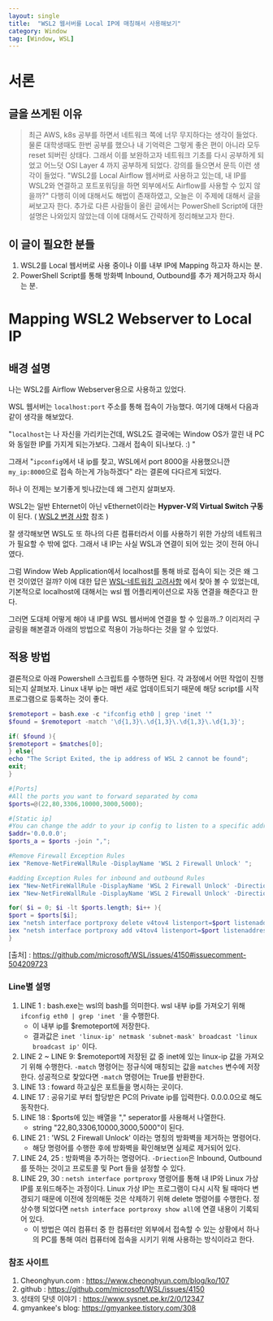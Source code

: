 ```yaml
---
layout: single
title:  "WSL2 웹서버를 Local IP에 매칭해서 사용해보기"
category: Window
tag: [Window, WSL]
---
```


# 서론
## 글을 쓰게된 이유
> 최근 AWS, k8s 공부를 하면서 네트워크 쪽에 너무 무지하다는 생각이 들었다. 물론 대학생때도 한번 공부를 했으나 내 기억력은 그렇게 좋은 편이 아니라 모두 reset 되버린 상태다. 그래서 이를 보완하고자 네트워크 기초를 다시 공부하게 되었고 어느덧 OSI Layer 4 까지 공부하게 되었다. 
> 강의를 들으면서 문득 이런 생각이 들었다. 
> "WSL2를 Local Airflow 웹서버로 사용하고 있는데, 내 IP를 WSL2와 연결하고 포트포워딩을 하면 외부에서도 Airflow를 사용할 수 있지 않을까?" 
> 다행히 이에 대해서도 해법이 존재하였고, 오늘은 이 주제에 대해서 글을 써보고자 한다.
> 추가로 다른 사람들이 올린 글에서는 PowerShell Script에 대한 설명은 나와있지 않았는데 이에 대해서도 간략하게 정리해보고자 한다.


## 이 글이 필요한 분들
1. WSL2를 Local 웹서버로 사용 중이나 이를 내부 IP에 Mapping 하고자 하시는 분.
2. PowerShell Script를 통해 방화벽 Inbound, Outbound를 추가 제거하고자 하시는 분.


# Mapping WSL2 Webserver to Local IP
## 배경 설명
나는 WSL2를 Airflow Webserver용으로 사용하고 있었다. 

WSL 웹서버는 `localhost:port` 주소를 통해 접속이 가능했다. 여기에 대해서 다음과 같이 생각을 해보았다. 

"`localhost`는 나 자신을 가리키는건데, WSL2도 결국에는 Window OS가 깔린 내 PC와 동일한 IP를 가지게 되는가보다. 그래서 접속이 되나보다. :) "

그래서 "`ipconfig`에서 내 ip를 찾고, WSL에서 port 8000을 사용했으니깐 `my_ip:8000`으로 접속 하는게 가능하겠다" 라는 결론에 다다르게 되었다.

허나 이 전제는 보기좋게 빗나갔는데 왜 그런지 살펴보자.

WSL2는 일반 Ehternet이 아닌 vEthernet이라는 **Hypver-V의 Virtual Switch 구동**이 된다. ( [WSL2 변경 사항](https://docs.microsoft.com/ko-kr/windows/wsl/compare-versions) 참조 )

잘 생각해보면 WSL도 또 하나의 다른 컴퓨터라서 이를 사용하기 위한 가상의 네트워크가 필요할 수 밖에 없다. 그래서 내 IP는 사실 WSL과 연결이 되어 있는 것이 전혀 아니였다.

그럼 Window Web Application에서 localhost를 통해 바로 접속이 되는 것은 왜 그런 것이였던 걸까? 
이에 대한 답은
[WSL-네트워킹 고려사항](https://docs.microsoft.com/ko-kr/windows/wsl/networking) 에서 찾아 볼 수 있었는데, 기본적으로 localhost에 대해서는 wsl 웹 어플리케이션으로 자동 연결을 해준다고 한다.

그러면 도대체 어떻게 해야 내 IP를 WSL 웹서버에 연결을 할 수 있을까..? 이리저리 구글링을 해본결과 아래의 방법으로 적용이 가능하다는 것을 알 수 있었다.



## 적용 방법
결론적으로 아래 Powershell 스크립트를 수행하면 된다. 각 과정에서 어떤 작업이 진행되는지 살펴보자. Linux 내부 ip는 매번 새로 업데이트되기 때문에 해당 script를 시작프로그램으로 등록하는 것이 좋다.

```powershell
$remoteport = bash.exe -c "ifconfig eth0 | grep 'inet '"
$found = $remoteport -match '\d{1,3}\.\d{1,3}\.\d{1,3}\.\d{1,3}';

if( $found ){
$remoteport = $matches[0];
} else{
echo "The Script Exited, the ip address of WSL 2 cannot be found";
exit;
}

#[Ports]
#All the ports you want to forward separated by coma
$ports=@(22,80,3306,10000,3000,5000);

#[Static ip]
#You can change the addr to your ip config to listen to a specific address
$addr='0.0.0.0';
$ports_a = $ports -join ",";

#Remove Firewall Exception Rules
iex "Remove-NetFireWallRule -DisplayName 'WSL 2 Firewall Unlock' ";

#adding Exception Rules for inbound and outbound Rules
iex "New-NetFireWallRule -DisplayName 'WSL 2 Firewall Unlock' -Direction Outbound -LocalPort $ports_a -Action Allow -Protocol TCP";
iex "New-NetFireWallRule -DisplayName 'WSL 2 Firewall Unlock' -Direction Inbound -LocalPort $ports_a -Action Allow -Protocol TCP";

for( $i = 0; $i -lt $ports.length; $i++ ){
$port = $ports[$i];
iex "netsh interface portproxy delete v4tov4 listenport=$port listenaddress=$addr";
iex "netsh interface portproxy add v4tov4 listenport=$port listenaddress=$addr connectport=$port connectaddress=$remoteport";
}
```
[출처] : https://github.com/microsoft/WSL/issues/4150#issuecomment-504209723

### Line별 설명

1. LINE 1 : bash.exe는 wsl의 bash를 의미한다. wsl 내부 ip를 가져오기 위해 `ifconfig eth0 | grep 'inet '`을 수행한다.
   - 이 내부 ip를 $remoteport에 저장한다. 
   - 결과값은 `inet 'linux-ip' netmask 'subnet-mask' broadcast 'linux broadcast ip'` 이다.
2. LINE 2 ~ LINE 9: $remoteport에 저장된 값 중 inet에 있는 linux-ip 값을 가져오기 위해 수행한다. `-match` 명령어는 정규식에 매칭되는 값을 `matches` 변수에 저장한다. 성공적으로 찾았다면 `-match` 명령어는 True를 반환한다.
3. LINE 13 : foward 하고싶은 포트들을 명시하는 곳이다.
4. LINE 17 : 공유기로 부터 할당받은 PC의 Private ip를 입력한다. 0.0.0.0으로 해도 동작한다.
5. LINE 18 : $ports에 있는 배열을 "," seperator를 사용해서 나열한다.
   - string "22,80,3306,10000,3000,5000"이 된다.
6. LINE 21 : 'WSL 2 Firewall Unlock' 이라는 명칭의 방화벽을 제거하는 명령어다.
   - 해당 명령어를 수행한 후에 방화벽을 확인해보면 실제로 제거되어 있다.
7. LINE 24, 25 : 방화벽을 추가하는 명령어다. `-Driection`은 Inbound, Outbound를 뜻하는 것이고 프로토콜 및 Port 들을 설정할 수 있다.
8. LINE 29, 30 : `netsh interface portproxy` 명령어를 통해 내 IP와 Linux 가상 IP를 포워드해주는 과정이다. Linux 가상 IP는 프로그램이 다시 시작 될 때마다 변경되기 때문에 이전에 정의해둔 것은 삭제하기 위해 delete 명령어를 수행한다. 정상수행 되었다면 `netsh interface portproxy show all`에 연결 내용이 기록되어 있다.
   - 이 방법은 여러 컴퓨터 중 한 컴퓨터만 외부에서 접속할 수 있는 상황에서 하나의 PC를 통해 여러 컴퓨터에 접속을 시키기 위해 사용하는 방식이라고 한다.



### 참조 사이트
1. Cheonghyun.com : https://www.cheonghyun.com/blog/ko/107
2. github : https://github.com/microsoft/WSL/issues/4150
3. 성태의 닷넷 이야기 : https://www.sysnet.pe.kr/2/0/12347
4. gmyankee's blog: https://gmyankee.tistory.com/308